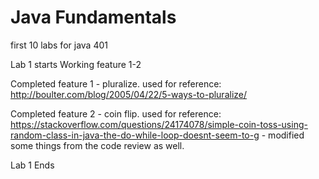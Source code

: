 # Java Fundamentals

first 10 labs for java 401

Lab 1 starts Working feature 1-2

Completed feature 1 - pluralize. used for reference: http://boulter.com/blog/2005/04/22/5-ways-to-pluralize/

Completed feature 2 - coin flip. used for reference: https://stackoverflow.com/questions/24174078/simple-coin-toss-using-random-class-in-java-the-do-while-loop-doesnt-seem-to-g - modified some things from the code review as well. 

Lab 1 Ends